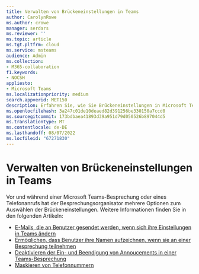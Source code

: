 ```yaml
---
title: Verwalten von Brückeneinstellungen in Teams
author: CarolynRowe
ms.author: crowe
manager: serdars
ms.reviewer: ''
ms.topic: article
ms.tgt.pltfrm: cloud
ms.service: msteams
audience: Admin
ms.collection:
- M365-collaboration
f1.keywords:
- NOCSH
appliesto:
- Microsoft Teams
ms.localizationpriority: medium
search.appverid: MET150
description: Erfahren Sie, wie Sie Brückeneinstellungen in Microsoft Teams verwalten
ms.openlocfilehash: 3a247c01de10deaed82d391256be330150a7ccd0
ms.sourcegitcommit: 173bdbaea41893d39a951d79d050526b897044d5
ms.translationtype: MT
ms.contentlocale: de-DE
ms.lasthandoff: 08/07/2022
ms.locfileid: "67271830"
---
```

# <a name="manage-bridge-settings-in-teams"></a>Verwalten von Brückeneinstellungen in Teams

Vor und während einer Microsoft Teams-Besprechung oder eines Telefonanrufs hat der Besprechungsorganisator mehrere Optionen zum Auswählen der Brückeneinstellungen. Weitere Informationen finden Sie in den folgenden Artikeln:

- [E-Mails, die an Benutzer gesendet werden, wenn sich ihre Einstellungen in Teams ändern](emails-sent-to-users-when-their-settings-change-in-teams.md)
- [Ermöglichen, dass Benutzer ihre Namen aufzeichnen, wenn sie an einer Besprechung teilnehmen](enable-users-to-record-their-name-when-they-join-a-meeting-in-teams.md)
- [Deaktivieren der Ein- und Beendigung von Annoucements in einer Teams-Besprechung](turn-on-or-off-entry-and-exit-announcements-for-meetings-in-teams.md)
- [Maskieren von Telefonnummern](ptsn-mask-phone-numbers.md)
